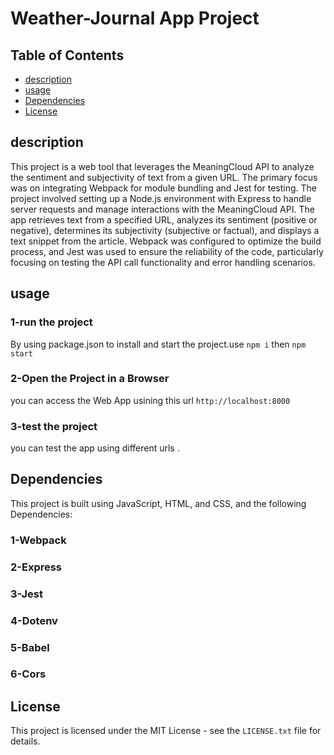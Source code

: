 # Weather-Journal App Project
## Table of Contents

- [description](#description)
- [usage](#usage)
- [Dependencies](#Dependencies)
- [License](#License)
## description
This project is a web tool that leverages the MeaningCloud API to analyze the sentiment and subjectivity of text from a given URL. The primary focus was on integrating Webpack for module bundling and Jest for testing. The project involved setting up a Node.js environment with Express to handle server requests and manage interactions with the MeaningCloud API. The app retrieves text from a specified URL, analyzes its sentiment (positive or negative), determines its subjectivity (subjective or factual), and displays a text snippet from the article. Webpack was configured to optimize the build process, and Jest was used to ensure the reliability of the code, particularly focusing on testing the API call functionality and error handling scenarios.

## usage
### 1-run the project
By using package.json to install and start the project.use `npm i` then `npm start` 
### 2-Open the Project in a Browser
you can access the Web App usining this url `http://localhost:8000` 
### 3-test the project
you can test the app using different urls .


## Dependencies
This project is built using JavaScript, HTML, and CSS, and the following Dependencies: 
### 1-Webpack
### 2-Express
### 3-Jest
### 4-Dotenv
### 5-Babel
### 6-Cors


## License
This project is licensed under the MIT License - see the `LICENSE.txt` file for details.

